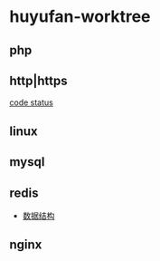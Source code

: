 # huyufan-worktree

## php

## http|https
[code status][1]

## linux


## mysql


## redis
* [数据结构][2]

## nginx




[1]: https://github.com/huyufan/example-tools/blob/master/https/status.md
[2]: https://github.com/huyufan/example-tools/blob/master/redis/readme.md
